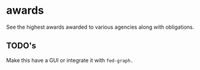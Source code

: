 # awards

See the highest awards awarded to various agencies along with obligations. 

## TODO's 

Make this have a GUI or integrate it with `fed-graph.` 
